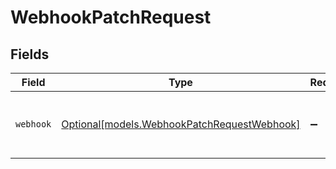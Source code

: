 # WebhookPatchRequest


## Fields

| Field                                                                                  | Type                                                                                   | Required                                                                               | Description                                                                            |
| -------------------------------------------------------------------------------------- | -------------------------------------------------------------------------------------- | -------------------------------------------------------------------------------------- | -------------------------------------------------------------------------------------- |
| `webhook`                                                                              | [Optional[models.WebhookPatchRequestWebhook]](../models/webhookpatchrequestwebhook.md) | :heavy_minus_sign:                                                                     | Partial webhook object with fields to update                                           |
